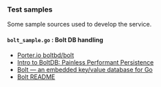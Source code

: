 ### Test samples

Some sample sources used to develop the service.


#### `bolt_sample.go` : Bolt DB handling

- [Porter.io boltbd/bolt](https://porter.io/github.com/boltdb/bolt)
- [Intro to BoltDB: Painless Performant Persistence](http://npf.io/2014/07/intro-to-boltdb-painless-performant-persistence/)
- [Bolt — an embedded key/value database for Go](https://www.progville.com/go/bolt-embedded-db-golang/)
- [Bolt README](https://github.com/boltdb/bolt/blob/master/README.md)



